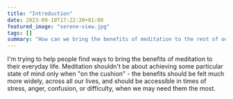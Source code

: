 ```yaml
---
title: "Introduction" 
date: 2023-09-10T17:22:20+01:00 
featured_image: "serene-view.jpg"
tags: []
summary: "How can we bring the benefits of meditation to the rest of our life?  That's what I'm setting out to explore - and maybe help you, on your journey, too."
---
```


I'm trying to help people find ways to bring the benefits of meditation
to their everyday life.  Meditation shouldn't be about achieving some
particular state of mind only when "on the cushion" - the benefits should
be felt much more widely, across all our lives, and should be accessible
in times of stress, anger, confusion, or difficulty, when we may need
them the most.